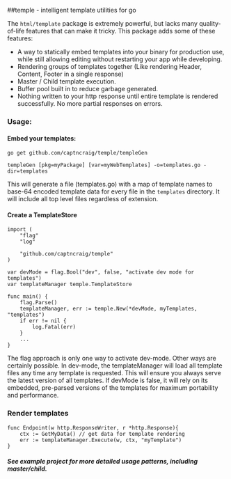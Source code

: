 ##temple - intelligent template utilities for go

The `html/template` package is extremely powerful, but lacks many quality-of-life features that can make it tricky. This package adds some of these features:

- A way to statically embed templates into your binary for production use, while still allowing editing without restarting your app while developing.
- Rendering groups of templates together (Like rendering Header, Content, Footer in a single response)
- Master / Child template execution.
- Buffer pool built in to reduce garbage generated.
- Nothing written to your http response until entire template is rendered successfully. No more partial responses on errors.

### Usage:
#### Embed your templates:

`go get github.com/captncraig/temple/templeGen`

`templeGen [pkg=myPackage] [var=myWebTemplates] -o=templates.go -dir=templates`

This will generate a file (templates.go) with a map of template names to base-64 encoded template data for every file in the `templates` directory. It will include all top level files regardless of extension.

#### Create a TemplateStore

```
import (
	"flag"
	"log"

	"github.com/captncraig/temple"
)

var devMode = flag.Bool("dev", false, "activate dev mode for templates")
var templateManager temple.TemplateStore

func main() {
	flag.Parse()
	templateManager, err := temple.New(*devMode, myTemplates, "templates")
	if err != nil {
		log.Fatal(err)
	}
	...
}
```

The flag approach is only one way to activate dev-mode. Other ways are certainly possible. In dev-mode, the templateManager will load all template files any time any template is requested. This will ensure you always serve the latest version of all templates. If devMode is false, it will rely on its embedded, pre-parsed versions of the templates for maximum portability and performance.

### Render templates

```
func Endpoint(w http.ResponseWriter, r *http.Response){
	ctx := GetMyData() // get data for template rendering
	err := templateManager.Execute(w, ctx, "myTemplate")
}
```

##### See example project for more detailed usage patterns, including master/child.
